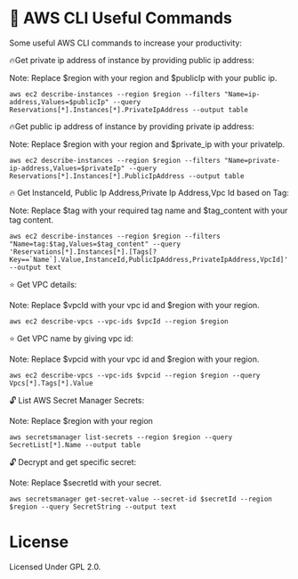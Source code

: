 # :raised_hands: AWS CLI Useful Commands
Some useful AWS CLI commands to increase your productivity:

:fire:Get private ip address of instance by providing public ip address:

Note: Replace $region with your region and $publicIp with your public ip.

```
aws ec2 describe-instances --region $region --filters "Name=ip-address,Values=$publicIp" --query Reservations[*].Instances[*].PrivateIpAddress --output table  
```

:fire:Get public ip address of instance by providing private ip address:

Note: Replace $region with your region and $private_ip with your privateIp.

```
aws ec2 describe-instances --region $region --filters "Name=private-ip-address,Values=$privateIp" --query Reservations[*].Instances[*].PublicIpAddress --output table
```
:fire: Get InstanceId, Public Ip Address,Private Ip Address,Vpc Id based on Tag: 

Note: Replace $tag with your required tag name and $tag_content with your tag content.

```
aws ec2 describe-instances --region $region --filters "Name=tag:$tag,Values=$tag_content" --query 'Reservations[*].Instances[*].[Tags[?Key==`Name`].Value,InstanceId,PublicIpAddress,PrivateIpAddress,VpcId]' --output text
```

:star: Get VPC details: 

Note: Replace $vpcId with your vpc id and $region with your region.

```
aws ec2 describe-vpcs --vpc-ids $vpcId --region $region   

```

:star: Get VPC name by giving vpc id:

Note: Replace $vpcid with your vpc id and $region with your region.

```aws ec2 describe-vpcs --vpc-ids $vpcid --region $region --query Vpcs[*].Tags[*].Value ```


:unlock: List AWS Secret Manager Secrets:

Note: Replace $region with your region
```
aws secretsmanager list-secrets --region $region --query SecretList[*].Name --output table
```

:unlock: Decrypt and get specific secret:

Note: Replace $secretId with your secret.

```
aws secretsmanager get-secret-value --secret-id $secretId --region $region --query SecretString --output text
````

# License

Licensed Under GPL 2.0.

